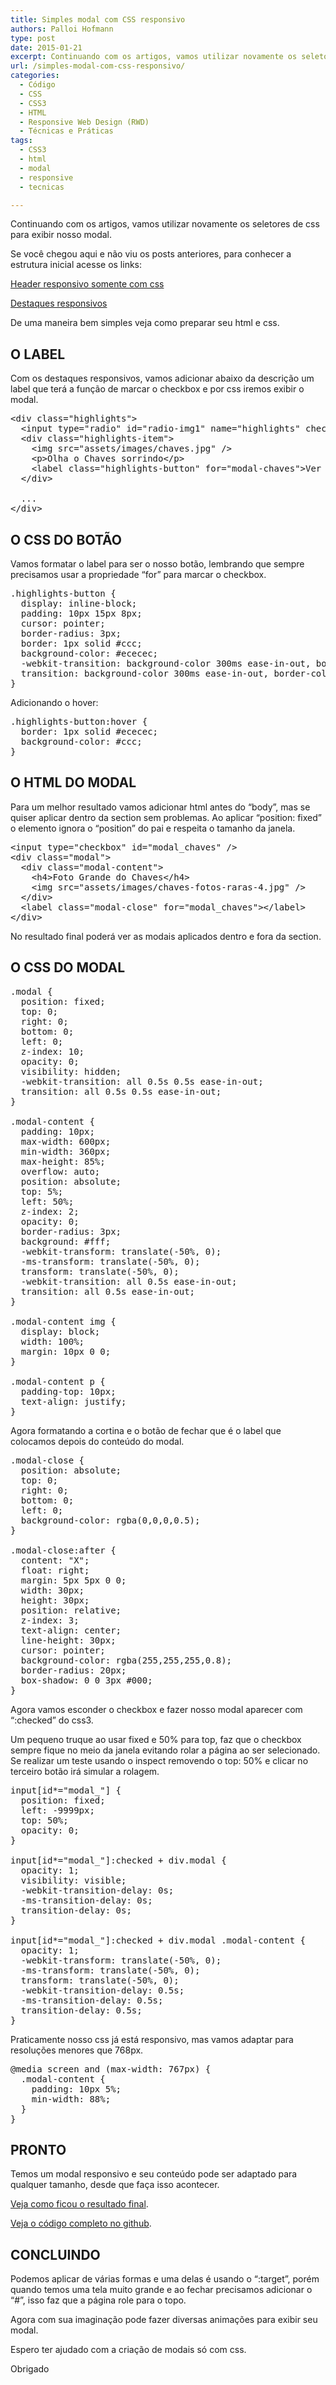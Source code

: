 ```yaml
---
title: Simples modal com CSS responsivo
authors: Palloi Hofmann
type: post
date: 2015-01-21
excerpt: Continuando com os artigos, vamos utilizar novamente os seletores de css para exibir nosso modal.
url: /simples-modal-com-css-responsivo/
categories:
  - Código
  - CSS
  - CSS3
  - HTML
  - Responsive Web Design (RWD)
  - Técnicas e Práticas
tags:
  - CSS3
  - html
  - modal
  - responsive
  - tecnicas

---
```

Continuando com os artigos, vamos utilizar novamente os seletores de css para exibir nosso modal.

Se você chegou aqui e não viu os posts anteriores, para conhecer a estrutura inicial acesse os links:
  
<a href="https://tableless.com.br/header-responsivo-somente-com-css/" target="_blank">Header responsivo somente com css</a>
  
<a href="https://tableless.com.br/destaques-responsivos/" target="_blank">Destaques responsivos</a>

De uma maneira bem simples veja como preparar seu html e css.

## O LABEL

Com os destaques responsivos, vamos adicionar abaixo da descrição um label que terá a função de marcar o checkbox e por css iremos exibir o modal.

<pre class="lang-html">&lt;div class="highlights"&gt;
&nbsp; &lt;input type="radio" id="radio-img1" name="highlights" checked="checked" /&gt;
&nbsp; &lt;div class="highlights-item"&gt;
&nbsp; &nbsp; &lt;img src="assets/images/chaves.jpg" /&gt;
&nbsp; &nbsp; &lt;p&gt;Olha o Chaves sorrindo&lt;/p&gt;
&nbsp; &nbsp; &lt;label class="highlights-button" for="modal-chaves"&gt;Ver fotos do Chaves&lt;/label&gt;
&nbsp; &lt;/div&gt;
&nbsp;&nbsp;
&nbsp; ...
&lt;/div&gt;</pre>

## O CSS DO BOTÃO

Vamos formatar o label para ser o nosso botão, lembrando que sempre precisamos usar a propriedade &#8220;for&#8221; para marcar o checkbox.

<pre class="lang-css">.highlights-button {
  display: inline-block;
  padding: 10px 15px 8px;
  cursor: pointer;
  border-radius: 3px;
  border: 1px solid #ccc;
  background-color: #ececec;
  -webkit-transition: background-color 300ms ease-in-out, border-color 300ms ease-in-out;
  transition: background-color 300ms ease-in-out, border-color 300ms ease-in-out;
}
</pre>

Adicionando o hover:

<pre class="lang-css">.highlights-button:hover {
  border: 1px solid #ececec;
  background-color: #ccc;
}
</pre>

## O HTML DO MODAL

Para um melhor resultado vamos adicionar html antes do &#8220;body&#8221;, mas se quiser aplicar dentro da section sem problemas. Ao aplicar &#8220;position: fixed&#8221; o elemento ignora o &#8220;position&#8221; do pai e respeita o tamanho da janela.

<pre class="lang-html">&lt;input type="checkbox" id="modal_chaves" /&gt;
&lt;div class="modal"&gt;
  &lt;div class="modal-content"&gt;
    &lt;h4&gt;Foto Grande do Chaves&lt;/h4&gt;
    &lt;img src="assets/images/chaves-fotos-raras-4.jpg" /&gt;
  &lt;/div&gt;
  &lt;label class="modal-close" for="modal_chaves"&gt;&lt;/label&gt;
&lt;/div&gt;</pre>

No resultado final poderá ver as modais aplicados dentro e fora da section.

## O CSS DO MODAL

<pre class="lang-css">.modal {
  position: fixed;
  top: 0;
  right: 0;
  bottom: 0;
  left: 0;
  z-index: 10;
  opacity: 0;
  visibility: hidden;
  -webkit-transition: all 0.5s 0.5s ease-in-out;
  transition: all 0.5s 0.5s ease-in-out;
}

.modal-content {
  padding: 10px;
  max-width: 600px;
  min-width: 360px;
  max-height: 85%;
  overflow: auto;
  position: absolute;
  top: 5%;
  left: 50%;
  z-index: 2;
  opacity: 0;
  border-radius: 3px;
  background: #fff;
  -webkit-transform: translate(-50%, 0);
  -ms-transform: translate(-50%, 0);
  transform: translate(-50%, 0);
  -webkit-transition: all 0.5s ease-in-out;
  transition: all 0.5s ease-in-out;
}

.modal-content img {
  display: block;
  width: 100%;
  margin: 10px 0 0;
}

.modal-content p {
  padding-top: 10px;
  text-align: justify;
}</pre>

Agora formatando a cortina e o botão de fechar que é o label que colocamos depois do conteúdo do modal.

<pre class="lang-css">.modal-close {
  position: absolute;
  top: 0;
  right: 0;
  bottom: 0;
  left: 0;
  background-color: rgba(0,0,0,0.5);
}

.modal-close:after {
  content: "X";
  float: right;
  margin: 5px 5px 0 0;
  width: 30px;
  height: 30px;
  position: relative;
  z-index: 3;
  text-align: center;
  line-height: 30px;
  cursor: pointer;
  background-color: rgba(255,255,255,0.8);
  border-radius: 20px;
  box-shadow: 0 0 3px #000;
}</pre>

Agora vamos esconder o checkbox e fazer nosso modal aparecer com &#8220;:checked&#8221; do css3.
  
Um pequeno truque ao usar fixed e 50% para top, faz que o checkbox sempre fique no meio da janela evitando rolar a página ao ser selecionado. Se realizar um teste usando o inspect removendo o top: 50% e clicar no terceiro botão irá simular a rolagem.

<pre class="lang-css">input[id*="modal_"] {
  position: fixed;
  left: -9999px;
  top: 50%;
  opacity: 0;
}

input[id*="modal_"]:checked + div.modal {
  opacity: 1;
  visibility: visible;
  -webkit-transition-delay: 0s;
  -ms-transition-delay: 0s;
  transition-delay: 0s;
}

input[id*="modal_"]:checked + div.modal .modal-content {
  opacity: 1;
  -webkit-transform: translate(-50%, 0);
  -ms-transform: translate(-50%, 0);
  transform: translate(-50%, 0);
  -webkit-transition-delay: 0.5s;
  -ms-transition-delay: 0.5s;
  transition-delay: 0.5s;
}</pre>

Praticamente nosso css já está responsivo, mas vamos adaptar para resoluções menores que 768px.

<pre class="lang-css">@media screen and (max-width: 767px) {
  .modal-content {
    padding: 10px 5%;
    min-width: 88%;
  }
}</pre>

## PRONTO

Temos um modal responsivo e seu conteúdo pode ser adaptado para qualquer tamanho, desde que faça isso acontecer.

<a title="Veja como ficou o resultado final" href="https://palloi.github.io/responsive-header-only-css/responsive-modal.html" target="_blank">Veja como ficou o resultado final</a>.

<a title="código completo no github" href="https://github.com/palloi/responsive-header-only-css" target="_blank">Veja o código completo no github</a>.

## CONCLUINDO

Podemos aplicar de várias formas e uma delas é usando o &#8220;:target&#8221;, porém quando temos uma tela muito grande e ao fechar precisamos adicionar o &#8220;#&#8221;, isso faz que a página role para o topo.
  
Agora com sua imaginação pode fazer diversas animações para exibir seu modal. 

Espero ter ajudado com a criação de modais só com css.

Obrigado